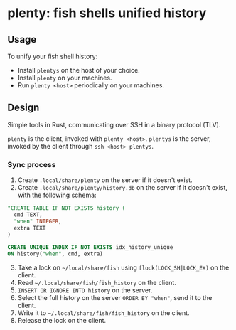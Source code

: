 # plenty: fish shells unified history

## Usage

To unify your fish shell history:

- Install `plentys` on the host of your choice.
- Install `plenty` on your machines.
- Run `plenty <host>` periodically on your machines.

## Design

Simple tools in Rust, communicating over SSH in a binary protocol (TLV).

`plenty` is the client, invoked with `plenty <host>`.
`plentys` is the server, invoked by the client through `ssh <host> plentys`.

### Sync process

1. Create `.local/share/plenty` on the server if it doesn't exist.
2. Create `.local/share/plenty/history.db` on the server if it doesn't exist, with the following schema:

```sql
"CREATE TABLE IF NOT EXISTS history (
  cmd TEXT,
  "when" INTEGER,
  extra TEXT
)

CREATE UNIQUE INDEX IF NOT EXISTS idx_history_unique
ON history("when", cmd, extra)
```

3. Take a lock on `~/local/share/fish` using `flock(LOCK_SH|LOCK_EX)` on the client.
3. Read `~/.local/share/fish/fish_history` on the client.
4. `INSERT OR IGNORE INTO history` on the server.
5. Select the full history on the server `ORDER BY "when"`, send it to the client.
6. Write it to `~/.local/share/fish/fish_history` on the client.
7. Release the lock on the client.
